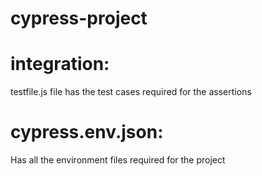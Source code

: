 # cypress-project
# integration:
 testfile.js  file has the test cases required for the assertions
# cypress.env.json:
 Has all the environment files required for the project
